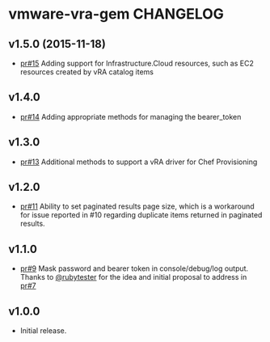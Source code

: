 # vmware-vra-gem CHANGELOG

## v1.5.0 (2015-11-18)
* [pr#15](https://github.com/chef-partners/vmware-vra-gem/pull/15) Adding support for Infrastructure.Cloud resources, such as EC2 resources created by vRA catalog items

## v1.4.0
* [pr#14](https://github.com/chef-partners/vmware-vra-gem/pull/14) Adding appropriate methods for managing the bearer_token

## v1.3.0
* [pr#13](https://github.com/chef-partners/vmware-vra-gem/pull/13) Additional methods to support a vRA driver for Chef Provisioning

## v1.2.0
* [pr#11](https://github.com/chef-partners/vmware-vra-gem/pull/11) Ability to set paginated results page size, which is a workaround for issue reported in #10 regarding duplicate items returned in paginated results.

## v1.1.0
* [pr#9](https://github.com/chef-partners/vmware-vra-gem/pull/9) Mask password and bearer token in console/debug/log output. 
  Thanks to [@rubytester](https://github.com/rubytester) for the idea and initial proposal to address in [pr#7](https://github.com/chef-partners/vmware-vra-gem/pull/7)

## v1.0.0
* Initial release.
